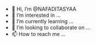 - 👋 Hi, I’m @NAFADITASYAA
- 👀 I’m interested in ...
- 🌱 I’m currently learning ...
- 💞️ I’m looking to collaborate on ...
- 📫 How to reach me ...

<!---
NAFADITASYAA/NAFADITASYAA is a ✨ special ✨ repository because its `README.md` (this file) appears on your GitHub profile.
You can click the Preview link to take a look at your changes.
--->
